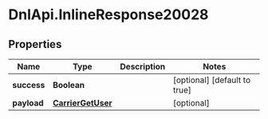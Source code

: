 # DnlApi.InlineResponse20028

## Properties
Name | Type | Description | Notes
------------ | ------------- | ------------- | -------------
**success** | **Boolean** |  | [optional] [default to true]
**payload** | [**CarrierGetUser**](CarrierGetUser.md) |  | [optional] 


